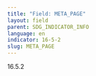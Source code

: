 ```yaml
---
title: "Field: META_PAGE"
layout: field
parent: SDG_INDICATOR_INFO
language: en
indicator: 16-5-2
slug: META_PAGE
---
```

16.5.2